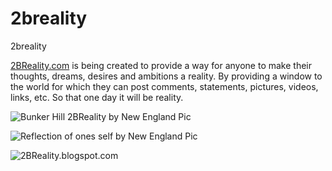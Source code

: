 2breality
=========

2breality

[2BReality.com](http://www.2breality.com/) is being created to provide a way for anyone to make their thoughts, dreams, desires and ambitions a reality. By providing a window to the world for which they can post comments, statements, pictures, videos, links, etc. So that one day it will be reality.

![Bunker Hill 2BReality by New England Pic](https://lh5.googleusercontent.com/-bnjEegp_2KY/UVbP0IWjtcI/AAAAAAAAt38/kFxs0z_WptQ/s540/_DSC6915.JPG)

![Reflection of ones self by New England Pic](https://www.backprint.com/view_user_photo.asp?PID=bp%1D%7FFs&EVENTID=85397&PWD=0&ID=119291179)

![2BReality.blogspot.com](http://2breality.blogspot.com)

